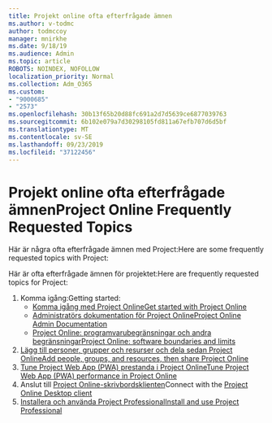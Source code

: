 ```yaml
---
title: Projekt online ofta efterfrågade ämnen
ms.author: v-todmc
author: todmccoy
manager: mnirkhe
ms.date: 9/18/19
ms.audience: Admin
ms.topic: article
ROBOTS: NOINDEX, NOFOLLOW
localization_priority: Normal
ms.collection: Adm_O365
ms.custom:
- "9000685"
- "2573"
ms.openlocfilehash: 30b13f65b20d88fc691a2d7d5639ce6877039763
ms.sourcegitcommit: 6b102e079a7d30298105fd811a67efb707d6d5bf
ms.translationtype: MT
ms.contentlocale: sv-SE
ms.lasthandoff: 09/23/2019
ms.locfileid: "37122456"
---
```

# <a name="project-online-frequently-requested-topics"></a><span data-ttu-id="467b8-102">Projekt online ofta efterfrågade ämnen</span><span class="sxs-lookup"><span data-stu-id="467b8-102">Project Online Frequently Requested Topics</span></span>

<span data-ttu-id="467b8-103">Här är några ofta efterfrågade ämnen med Project:</span><span class="sxs-lookup"><span data-stu-id="467b8-103">Here are some frequently requested topics with Project:</span></span>

<span data-ttu-id="467b8-104">Här är ofta efterfrågade ämnen för projektet:</span><span class="sxs-lookup"><span data-stu-id="467b8-104">Here are frequently requested topics for Project:</span></span>
1.  <span data-ttu-id="467b8-105">Komma igång:</span><span class="sxs-lookup"><span data-stu-id="467b8-105">Getting started:</span></span> 
    -   [<span data-ttu-id="467b8-106">Komma igång med Project Online</span><span class="sxs-lookup"><span data-stu-id="467b8-106">Get started with Project Online</span></span>](https://docs.microsoft.comProjectOnline/get-started-with-project-online) 
    -   [<span data-ttu-id="467b8-107">Administratörs dokumentation för Project Online</span><span class="sxs-lookup"><span data-stu-id="467b8-107">Project Online Admin Documentation</span></span>](https://docs.microsoft.com/projectonline/project-online) 
    -   [<span data-ttu-id="467b8-108">Project Online: programvarubegränsningar och andra begränsningar</span><span class="sxs-lookup"><span data-stu-id="467b8-108">Project Online: software boundaries and limits</span></span>](https://docs.microsoft.com/ProjectOnline/project-online-software-boundaries-and-limits) 
2.  [<span data-ttu-id="467b8-109">Lägg till personer, grupper och resurser och dela sedan Project Online</span><span class="sxs-lookup"><span data-stu-id="467b8-109">Add people, groups, and resources, then share Project Online</span></span>](https://docs.microsoft.com/projectonline/step-2-add-people-to-project-online) 
3.  [<span data-ttu-id="467b8-110">Tune Project Web App (PWA) prestanda i Project Online</span><span class="sxs-lookup"><span data-stu-id="467b8-110">Tune Project Web App (PWA) performance in Project Online</span></span>](https://docs.microsoft.com/projectonline/tune-project-online-performance)
4.  <span data-ttu-id="467b8-111">Anslut till [Project Online-skrivbordsklienten](https://docs.microsoft.com/projectonline/connect-to-project-online-with-the-project-online-desktop-client)</span><span class="sxs-lookup"><span data-stu-id="467b8-111">Connect with the [Project Online Desktop client](https://docs.microsoft.com/projectonline/connect-to-project-online-with-the-project-online-desktop-client)</span></span> 
5.  [<span data-ttu-id="467b8-112">Installera och använda Project Professional</span><span class="sxs-lookup"><span data-stu-id="467b8-112">Install and use Project Professional</span></span>](https://support.office.com/article/install-project-7059249b-d9fe-4d61-ab96-5c5bf435f281?ui=en-US&rs=en-US&ad=US) 
